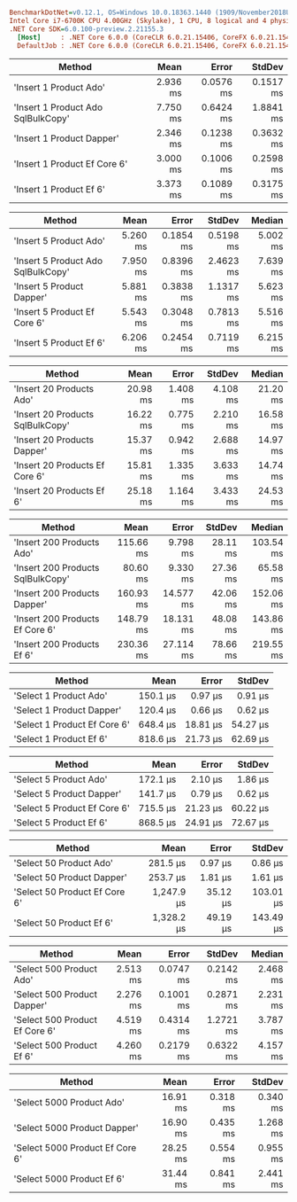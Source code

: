 ``` ini

BenchmarkDotNet=v0.12.1, OS=Windows 10.0.18363.1440 (1909/November2018Update/19H2)
Intel Core i7-6700K CPU 4.00GHz (Skylake), 1 CPU, 8 logical and 4 physical cores
.NET Core SDK=6.0.100-preview.2.21155.3
  [Host]     : .NET Core 6.0.0 (CoreCLR 6.0.21.15406, CoreFX 6.0.21.15406), X64 RyuJIT
  DefaultJob : .NET Core 6.0.0 (CoreCLR 6.0.21.15406, CoreFX 6.0.21.15406), X64 RyuJIT


```
|                             Method |     Mean |     Error |    StdDev |
|----------------------------------- |---------:|----------:|----------:|
|             &#39;Insert 1 Product Ado&#39; | 2.936 ms | 0.0576 ms | 0.1517 ms |
| &#39;Insert 1 Product Ado SqlBulkCopy&#39; | 7.750 ms | 0.6424 ms | 1.8841 ms |
|          &#39;Insert 1 Product Dapper&#39; | 2.346 ms | 0.1238 ms | 0.3632 ms |
|       &#39;Insert 1 Product Ef Core 6&#39; | 3.000 ms | 0.1006 ms | 0.2598 ms |
|            &#39;Insert 1 Product Ef 6&#39; | 3.373 ms | 0.1089 ms | 0.3175 ms |


|                             Method |     Mean |     Error |    StdDev |   Median |
|----------------------------------- |---------:|----------:|----------:|---------:|
|             &#39;Insert 5 Product Ado&#39; | 5.260 ms | 0.1854 ms | 0.5198 ms | 5.002 ms |
| &#39;Insert 5 Product Ado SqlBulkCopy&#39; | 7.950 ms | 0.8396 ms | 2.4623 ms | 7.639 ms |
|          &#39;Insert 5 Product Dapper&#39; | 5.881 ms | 0.3838 ms | 1.1317 ms | 5.623 ms |
|       &#39;Insert 5 Product Ef Core 6&#39; | 5.543 ms | 0.3048 ms | 0.7813 ms | 5.516 ms |
|            &#39;Insert 5 Product Ef 6&#39; | 6.206 ms | 0.2454 ms | 0.7119 ms | 6.215 ms |


|                           Method |     Mean |    Error |   StdDev |   Median |
|--------------------------------- |---------:|---------:|---------:|---------:|
|         &#39;Insert 20 Products Ado&#39; | 20.98 ms | 1.408 ms | 4.108 ms | 21.20 ms |
| &#39;Insert 20 Products SqlBulkCopy&#39; | 16.22 ms | 0.775 ms | 2.210 ms | 16.58 ms |
|      &#39;Insert 20 Products Dapper&#39; | 15.37 ms | 0.942 ms | 2.688 ms | 14.97 ms |
|   &#39;Insert 20 Products Ef Core 6&#39; | 15.81 ms | 1.335 ms | 3.633 ms | 14.74 ms |
|        &#39;Insert 20 Products Ef 6&#39; | 25.18 ms | 1.164 ms | 3.433 ms | 24.53 ms |


|                            Method |      Mean |     Error |   StdDev |    Median |
|---------------------------------- |----------:|----------:|---------:|----------:|
|         &#39;Insert 200 Products Ado&#39; | 115.66 ms |  9.798 ms | 28.11 ms | 103.54 ms |
| &#39;Insert 200 Products SqlBulkCopy&#39; |  80.60 ms |  9.330 ms | 27.36 ms |  65.58 ms |
|      &#39;Insert 200 Products Dapper&#39; | 160.93 ms | 14.577 ms | 42.06 ms | 152.06 ms |
|   &#39;Insert 200 Products Ef Core 6&#39; | 148.79 ms | 18.131 ms | 48.08 ms | 143.86 ms |
|        &#39;Insert 200 Products Ef 6&#39; | 230.36 ms | 27.114 ms | 78.66 ms | 219.55 ms |


|                       Method |     Mean |    Error |   StdDev |
|----------------------------- |---------:|---------:|---------:|
|       &#39;Select 1 Product Ado&#39; | 150.1 μs |  0.97 μs |  0.91 μs |
|    &#39;Select 1 Product Dapper&#39; | 120.4 μs |  0.66 μs |  0.62 μs |
| &#39;Select 1 Product Ef Core 6&#39; | 648.4 μs | 18.81 μs | 54.27 μs |
|      &#39;Select 1 Product Ef 6&#39; | 818.6 μs | 21.73 μs | 62.69 μs |

|                       Method |     Mean |    Error |   StdDev |
|----------------------------- |---------:|---------:|---------:|
|       &#39;Select 5 Product Ado&#39; | 172.1 μs |  2.10 μs |  1.86 μs |
|    &#39;Select 5 Product Dapper&#39; | 141.7 μs |  0.79 μs |  0.62 μs |
| &#39;Select 5 Product Ef Core 6&#39; | 715.5 μs | 21.23 μs | 60.22 μs |
|      &#39;Select 5 Product Ef 6&#39; | 868.5 μs | 24.91 μs | 72.67 μs |


|                        Method |       Mean |    Error |    StdDev |
|------------------------------ |-----------:|---------:|----------:|
|       &#39;Select 50 Product Ado&#39; |   281.5 μs |  0.97 μs |   0.86 μs |
|    &#39;Select 50 Product Dapper&#39; |   253.7 μs |  1.81 μs |   1.61 μs |
| &#39;Select 50 Product Ef Core 6&#39; | 1,247.9 μs | 35.12 μs | 103.01 μs |
|      &#39;Select 50 Product Ef 6&#39; | 1,328.2 μs | 49.19 μs | 143.49 μs |


|                         Method |     Mean |     Error |    StdDev |   Median |
|------------------------------- |---------:|----------:|----------:|---------:|
|       &#39;Select 500 Product Ado&#39; | 2.513 ms | 0.0747 ms | 0.2142 ms | 2.468 ms |
|    &#39;Select 500 Product Dapper&#39; | 2.276 ms | 0.1001 ms | 0.2871 ms | 2.231 ms |
| &#39;Select 500 Product Ef Core 6&#39; | 4.519 ms | 0.4314 ms | 1.2721 ms | 3.787 ms |
|      &#39;Select 500 Product Ef 6&#39; | 4.260 ms | 0.2179 ms | 0.6322 ms | 4.157 ms |


|                          Method |     Mean |    Error |   StdDev |
|-------------------------------- |---------:|---------:|---------:|
|       &#39;Select 5000 Product Ado&#39; | 16.91 ms | 0.318 ms | 0.340 ms |
|    &#39;Select 5000 Product Dapper&#39; | 16.90 ms | 0.435 ms | 1.268 ms |
| &#39;Select 5000 Product Ef Core 6&#39; | 28.25 ms | 0.554 ms | 0.955 ms |
|      &#39;Select 5000 Product Ef 6&#39; | 31.44 ms | 0.841 ms | 2.441 ms |
